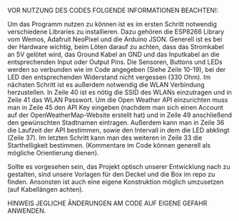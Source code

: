 VOR NUTZUNG DES CODES FOLGENDE INFORMATIONEN BEACHTEN!:

Um das Programm nutzen zu können ist es im ersten Schritt notwendig verschiedene Libraries zu installieren. Dazu gehören die ESP8266 Library vom Wemos, Adafruit NeoPixel und die Arduino JSON. Generell ist es bei der Hardware wichtig, beim Löten darauf zu achten, dass das Stromkabel an 5V gelötet wird, das Ground Kabel an GND und das Inputkabel an die entsprechenden Input oder Output Pins. Die Sensoren, Buttons und LEDs werden so verbunden wie im Code angegeben (Siehe Zeile 10-19), bei der LED den entsprechenden Widerstand nicht vergessen (330 Ohm). Im nächsten Schritt ist es außerdem notwendig die WLAN Verbindung herzustellen. In Zeile 40 ist es nötig die SSID des WLANs einzutragen und in Zeile 41 das WLAN Passwort. Um die Open Weather API einzurichten muss man in Zeile 45 den API Key eingeben (nachdem man sich einen Account auf der OpenWeatherMap-Website erstellt hat) und in Zeile 49 anschließend den gewünschten Stadtnamen eintragen. Außerdem kann man in Zeile 36 die Laufzeit der API bestimmen, sowie den Intervall in dem die LED abklingt (Zeile 37). Im letzten Schritt kann man des weiteren in Zeile 33 die Starthelligkeit bestimmen. (Kommentare im Code können generell als mögliche Orientierung dienen).

Sollte es vorgesehen sein, das Projekt optisch unserer Entwicklung nach zu gestalten, sind unsere Vorlagen für den Deckel und die Box im repo zu finden. Ansonsten ist auch eine eigene Konstruktion möglich umzusetzen (auf Kabellängen achten). 

HINWEIS JEGLICHE ÄNDERUNGEN AM CODE AUF EIGENE GEFAHR ANWENDEN.
